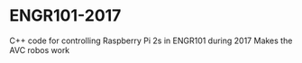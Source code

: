 # ENGR101-2017
C++ code for controlling Raspberry Pi 2s in ENGR101 during 2017
Makes the AVC robos work
